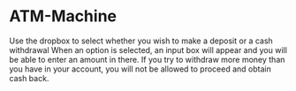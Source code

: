 # ATM-Machine

Use the dropbox to select whether you wish to make a deposit or a cash withdrawal
When an option is selected, an input box will appear and you will be able to enter an amount in there.
If you try to withdraw more money than you have in your account, you will not be allowed to proceed and obtain cash back.
